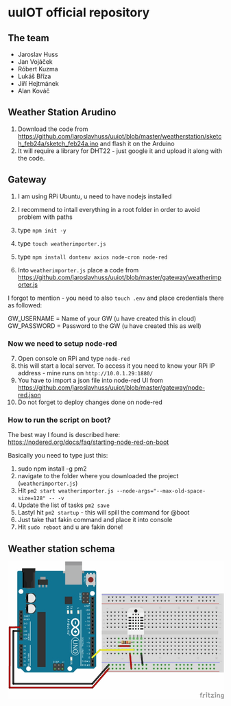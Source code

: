 # uuIOT official repository

## The team

- Jaroslav Huss
- Jan Vojáček
- Róbert Kuzma
- Lukáš Bříza
- Jiří Hejtmánek
- Alan Kováč

## Weather Station Arudino

1. Download the code from https://github.com/jaroslavhuss/uuiot/blob/master/weatherstation/sketch_feb24a/sketch_feb24a.ino and flash it on the Arduino
2. It will require a library for DHT22 - just google it and upload it along with the code.

## Gateway

1. I am using RPi Ubuntu, u need to have nodejs installed
2. I recommend to intall everything in a root folder in order to avoid problem with paths

3. type ```npm init -y```
4. type ```touch weatherimporter.js```
5. type ```npm install dontenv axios node-cron node-red```
6. Into ```weatherimporter.js``` place a code from https://github.com/jaroslavhuss/uuiot/blob/master/gateway/weatherimporter.js

I forgot to mention - you need to also ```touch .env``` and place credentials there as followed:

GW_USERNAME = Name of your GW (u have created this in cloud) \
GW_PASSWORD = Password to the GW (u have created this as well)

### Now we need to setup node-red

7. Open console on RPi and type ```node-red```
8. this will start a local server. To access it you need to know your RPi IP address - mine runs on ```http://10.0.1.29:1880/```
9. You have to import a json file into node-red UI from https://github.com/jaroslavhuss/uuiot/blob/master/gateway/node-red.json
10. Do not forget to deploy changes done on node-red

### How to run the script on boot? 

The best way I found is described here: https://nodered.org/docs/faq/starting-node-red-on-boot

Basically you need to type just this:

1. sudo npm install -g pm2
2. navigate to the folder where you downloaded the project (```weatherimporter.js```)
3. Hit ```pm2 start weatherimporter.js --node-args="--max-old-space-size=128" -- -v```
4. Update the list of tasks ```pm2 save```
5. Lastyl hit ```pm2 startup``` - this will spill the command for @boot
6. Just take that fakin command and place it into console
7. Hit ```sudo reboot``` and u are fakin done! 

## Weather station schema

![DHT22 Schema](dht22_schema.png)